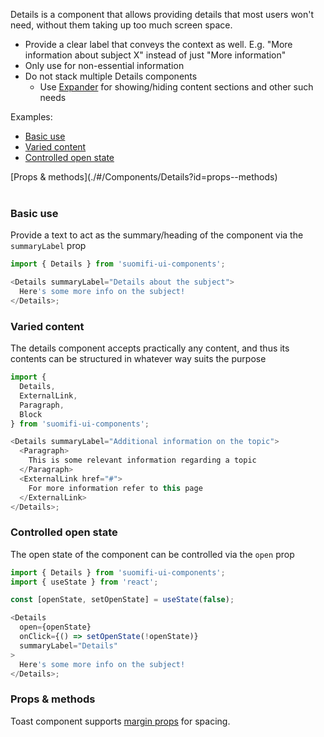 Details is a component that allows providing details that most users won't need, without them taking up too much screen space.

- Provide a clear label that conveys the context as well. E.g. "More information about subject X" instead of just "More information"
- Only use for non-essential information
- Do not stack multiple Details components
  - Use [Expander](./#/Components/Expander) for showing/hiding content sections and other such needs

Examples:

- [Basic use](./#/Components/Details?id=basic-use)
- [Varied content](./#/Components/Details?id=varied-content)
- [Controlled open state](./#/Components/Details?id=controlled-open-state)

<div style="margin-bottom: 40px">
  [Props & methods](./#/Components/Details?id=props--methods)
</div>

### Basic use

Provide a text to act as the summary/heading of the component via the `summaryLabel` prop

```js
import { Details } from 'suomifi-ui-components';

<Details summaryLabel="Details about the subject">
  Here's some more info on the subject!
</Details>;
```

### Varied content

The details component accepts practically any content, and thus its contents can be structured in whatever way suits the purpose

```js
import {
  Details,
  ExternalLink,
  Paragraph,
  Block
} from 'suomifi-ui-components';

<Details summaryLabel="Additional information on the topic">
  <Paragraph>
    This is some relevant information regarding a topic
  </Paragraph>
  <ExternalLink href="#">
    For more information refer to this page
  </ExternalLink>
</Details>;
```

### Controlled open state

The open state of the component can be controlled via the `open` prop

```js
import { Details } from 'suomifi-ui-components';
import { useState } from 'react';

const [openState, setOpenState] = useState(false);

<Details
  open={openState}
  onClick={() => setOpenState(!openState)}
  summaryLabel="Details"
>
  Here's some more info on the subject!
</Details>;
```

### Props & methods

Toast component supports [margin props](./#/Spacing/Margin%20props) for spacing.
